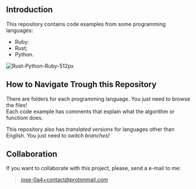 ## Introduction

This repository contains code examples from some programming languages:
- Ruby:
- Rust;
- Python.

![Rust-Python-Ruby-512px](https://user-images.githubusercontent.com/96674887/234908116-3c82fa52-3d18-4406-a025-999a92aafc9e.png)

## How to Navigate Trough this Repository

There are folders for each programming language. You just need to browse the files!  
Each code example has comments that explain what the algorithm or functiom does.

This repository also has *translated versions* for languages other than English.
You just need to *switch branches!*

## Collaboration

If you want to collaborate with this project, please, send a e-mail to me:
> jose-0a4+contact@protonmail.com
